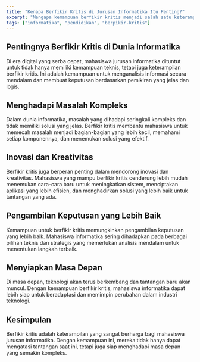 ```yaml
---
title: "Kenapa Berfikir Kritis di Jurusan Informatika Itu Penting?"
excerpt: "Mengapa kemampuan berfikir kritis menjadi salah satu keterampilan vital bagi mahasiswa informatika? Temukan alasannya di artikel ini."
tags: ["informatika", "pendidikan", "berpikir-kritis"]
---
```


## Pentingnya Berfikir Kritis di Dunia Informatika

Di era digital yang serba cepat, mahasiswa jurusan informatika dituntut untuk tidak hanya memiliki kemampuan teknis, tetapi juga keterampilan berfikir kritis. Ini adalah kemampuan untuk menganalisis informasi secara mendalam dan membuat keputusan berdasarkan pemikiran yang jelas dan logis.

## Menghadapi Masalah Kompleks

Dalam dunia informatika, masalah yang dihadapi seringkali kompleks dan tidak memiliki solusi yang jelas. Berfikir kritis membantu mahasiswa untuk memecah masalah menjadi bagian-bagian yang lebih kecil, memahami setiap komponennya, dan menemukan solusi yang efektif.

## Inovasi dan Kreativitas

Berfikir kritis juga berperan penting dalam mendorong inovasi dan kreativitas. Mahasiswa yang mampu berfikir kritis cenderung lebih mudah menemukan cara-cara baru untuk meningkatkan sistem, menciptakan aplikasi yang lebih efisien, dan menghadirkan solusi yang lebih baik untuk tantangan yang ada.

## Pengambilan Keputusan yang Lebih Baik

Kemampuan untuk berfikir kritis memungkinkan pengambilan keputusan yang lebih baik. Mahasiswa informatika sering dihadapkan pada berbagai pilihan teknis dan strategis yang memerlukan analisis mendalam untuk menentukan langkah terbaik.

## Menyiapkan Masa Depan

Di masa depan, teknologi akan terus berkembang dan tantangan baru akan muncul. Dengan kemampuan berfikir kritis, mahasiswa informatika dapat lebih siap untuk beradaptasi dan memimpin perubahan dalam industri teknologi.

## Kesimpulan

Berfikir kritis adalah keterampilan yang sangat berharga bagi mahasiswa jurusan informatika. Dengan kemampuan ini, mereka tidak hanya dapat mengatasi tantangan saat ini, tetapi juga siap menghadapi masa depan yang semakin kompleks.

